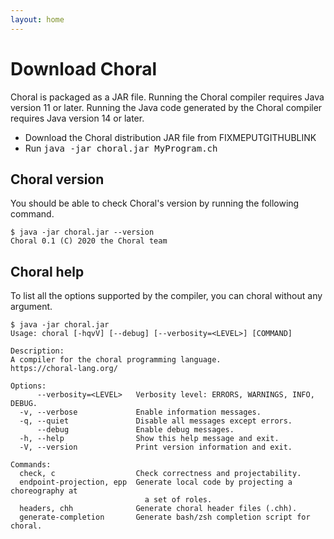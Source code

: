 ```yaml
---
layout: home
---
```


# Download Choral

Choral is packaged as a JAR file. Running the Choral compiler requires Java version 11 or later. Running the Java code generated by the Choral compiler requires Java version 14 or later.

- Download the Choral distribution JAR file from FIXMEPUTGITHUBLINK
- Run <kbd>java -jar choral.jar MyProgram.ch</kbd>

## Choral version
You should be able to check Choral's version by running the following command.

```
$ java -jar choral.jar --version
Choral 0.1 (C) 2020 the Choral team
```

## Choral help
To list all the options supported by the compiler, you can
choral without any argument.

```
$ java -jar choral.jar
Usage: choral [-hqvV] [--debug] [--verbosity=<LEVEL>] [COMMAND]

Description:
A compiler for the choral programming language.
https://choral-lang.org/

Options:
      --verbosity=<LEVEL>   Verbosity level: ERRORS, WARNINGS, INFO, DEBUG.
  -v, --verbose             Enable information messages.
  -q, --quiet               Disable all messages except errors.
      --debug               Enable debug messages.
  -h, --help                Show this help message and exit.
  -V, --version             Print version information and exit.

Commands:
  check, c                  Check correctness and projectability.
  endpoint-projection, epp  Generate local code by projecting a choreography at
                              a set of roles.
  headers, chh              Generate choral header files (.chh).
  generate-completion       Generate bash/zsh completion script for choral.
```
